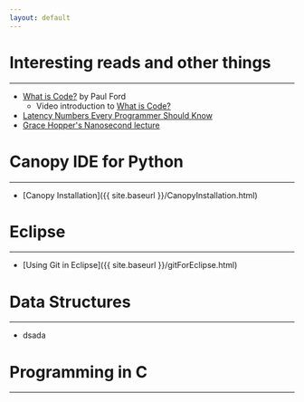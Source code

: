 ```yaml
---
layout: default 
---
```


# Interesting reads and other things 
---

- [What is Code?](https://www.bloomberg.com/graphics/2015-paul-ford-what-is-code/) by Paul Ford 
    - Video introduction to [What is Code?](https://vimeo.com/130987431) 
- [Latency Numbers Every Programmer Should Know](https://gist.github.com/jboner/2841832)
- [Grace Hopper's Nanosecond lecture](http://www.youtube.com/watch?v=JEpsKnWZrJ8)  



# Canopy IDE for Python
--- 

- [Canopy Installation]({{ site.baseurl }}/CanopyInstallation.html) 


# Eclipse 
--- 

- [Using Git in Eclipse]({{ site.baseurl }}/gitForEclipse.html) 


# Data Structures
--- 

- dsada

# Programming in C 
--- 




<br>
<br>
		
